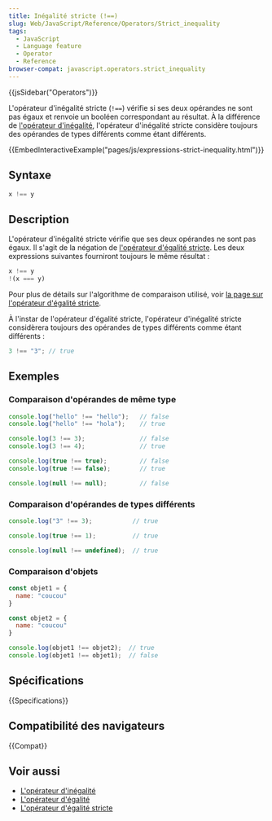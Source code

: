 ```yaml
---
title: Inégalité stricte (!==)
slug: Web/JavaScript/Reference/Operators/Strict_inequality
tags:
  - JavaScript
  - Language feature
  - Operator
  - Reference
browser-compat: javascript.operators.strict_inequality
---
```


{{jsSidebar("Operators")}}

L'opérateur d'inégalité stricte (`!==`) vérifie si ses deux opérandes ne sont pas égaux et renvoie un booléen correspondant au résultat. À la différence de [l'opérateur d'inégalité](/fr/docs/Web/JavaScript/Reference/Operators/Inequality), l'opérateur d'inégalité stricte considère toujours des opérandes de types différents comme étant différents.

{{EmbedInteractiveExample("pages/js/expressions-strict-inequality.html")}}

## Syntaxe

```js
x !== y
```

## Description

L'opérateur d'inégalité stricte vérifie que ses deux opérandes ne sont pas égaux. Il s'agit de la négation de [l'opérateur d'égalité stricte](/fr/docs/Web/JavaScript/Reference/Operators/Strict_equality). Les deux expressions suivantes fourniront toujours le même résultat :

```js
x !== y
!(x === y)
```

Pour plus de détails sur l'algorithme de comparaison utilisé, voir [la page sur l'opérateur d'égalité stricte](/fr/docs/Web/JavaScript/Reference/Operators/Strict_equality).

À l'instar de l'opérateur d'égalité stricte, l'opérateur d'inégalité stricte considèrera toujours des opérandes de types différents comme étant différents :

```js
3 !== "3"; // true
```

## Exemples

### Comparaison d'opérandes de même type

```js
console.log("hello" !== "hello");   // false
console.log("hello" !== "hola");    // true

console.log(3 !== 3);               // false
console.log(3 !== 4);               // true

console.log(true !== true);         // false
console.log(true !== false);        // true

console.log(null !== null);         // false
```

### Comparaison d'opérandes de types différents

```js
console.log("3" !== 3);           // true

console.log(true !== 1);          // true

console.log(null !== undefined);  // true
```

### Comparaison d'objets

```js
const objet1 = {
  name: "coucou"
}

const objet2 = {
  name: "coucou"
}

console.log(objet1 !== objet2);  // true
console.log(objet1 !== objet1);  // false
```

## Spécifications

{{Specifications}}

## Compatibilité des navigateurs

{{Compat}}

## Voir aussi

- [L'opérateur d'inégalité](/fr/docs/Web/JavaScript/Reference/Operators/Inequality)
- [L'opérateur d'égalité](/fr/docs/Web/JavaScript/Reference/Operators/Equality)
- [L'opérateur d'égalité stricte](/fr/docs/Web/JavaScript/Reference/Operators/Strict_equality)
